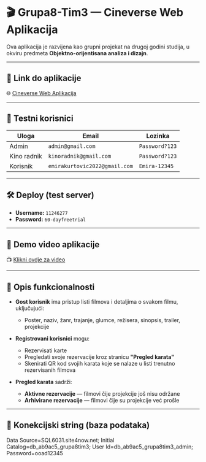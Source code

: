 # 🎬 Grupa8-Tim3 — Cineverse Web Aplikacija

Ova aplikacija je razvijena kao grupni projekat na drugoj godini studija, u okviru predmeta **Objektno-orijentisana analiza i dizajn**.

---

## 🔗 Link do aplikacije
🌐 [Cineverse Web Aplikacija](http://grupa8tim3ooad-001-site1.ktempurl.com/)

---

## 🧪 Testni korisnici

| Uloga        | Email                       | Lozinka          |
|--------------|-----------------------------|-------------------|
| Admin        | `admin@gmail.com`           | `Password?123`    |
| Kino radnik  | `kinoradnik@gmail.com`      | `Password?123`    |
| Korisnik     | `emirakurtovic2022@gmail.com` | `Emira-12345`     |

---

## 🛠 Deploy (test server)
- **Username:** `11246277`  
- **Password:** `60-dayfreetrial`

---

## 🎥 Demo video aplikacije
📺 [Klikni ovdje za video](https://github.com/emirakurtovic5/Cineverse-webAplikacija/blob/main/assets/Cineverse.mp4)

---

## 📝 Opis funkcionalnosti

- **Gost korisnik** ima pristup listi filmova i detaljima o svakom filmu, uključujući:
  - Poster, naziv, žanr, trajanje, glumce, režisera, sinopsis, trailer, projekcije

- **Registrovani korisnici** mogu:
  - Rezervisati karte
  - Pregledati svoje rezervacije kroz stranicu **"Pregled karata"**
  - Skenirati QR kod svojih karata koje se nalaze u listi trenutno rezervisanih filmova

- **Pregled karata** sadrži:
  - **Aktivne rezervacije** — filmovi čije projekcije još nisu održane
  - **Arhivirane rezervacije** — filmovi čije su projekcije već prošle

---

## 🔐 Konekcijski string (baza podataka)
Data Source=SQL6031.site4now.net;
Initial Catalog=db_ab9ac5_grupa8tim3;
User Id=db_ab9ac5_grupa8tim3_admin;
Password=ooad12345
